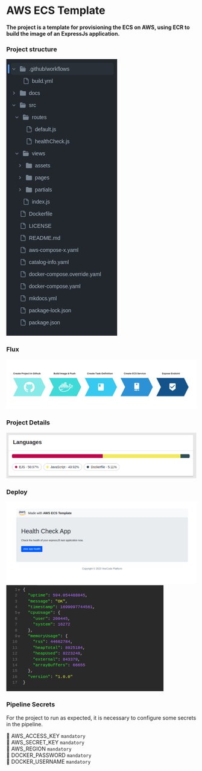 # AWS ECS Template

**The project is a template for provisioning the ECS on AWS, using ECR to build the image of an ExpressJs application.**

### Project structure

<img src="./imgs/image1.png"/>

### Flux
<img src="./imgs/image3.png"/>

### Project Details
<img src="./imgs/image2.png"/>

### Deploy
<img src="./imgs/image4.png"/>

<img src="./imgs/image5.png"/>

### Pipeline Secrets
For the project to run as expected, it is necessary to configure some secrets in the pipeline.

🔑 AWS_ACCESS_KEY `mandatory` <br>
🔑 AWS_SECRET_KEY `mandatory` <br>
🔑 AWS_REGION `mandatory` <br>
🔑 DOCKER_PASSWORD `mandatory` <br>
🔑 DOCKER_USERNAME `mandatory` <br>
